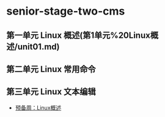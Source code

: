 # senior-stage-two-cms
## 第一单元 Linux 概述(第1单元%20Linux概述/unit01.md)
## 第二单元 Linux 常用命令
## 第三单元 Linux 文本编辑




 * [预备周：Linux概述](第1单元%20Linux概述/unit01.md)
